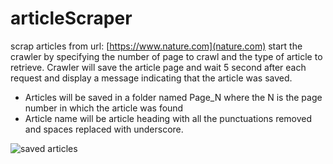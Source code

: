 # articleScraper

scrap articles from  url: [https://www.nature.com](nature.com)
start the crawler by specifying the number of page to crawl and the type of article to retrieve.
Crawler will save the article page and wait 5 second after each request and display a message indicating that the article was saved.

- Articles will be saved in a folder named Page_N where the N is the page number in which the article was found
- Article name will be article heading with all the punctuations removed and spaces replaced with underscore.

![saved articles](https://github.com/ingenious452/articleScraper/blob/master/assets/Capture.GIF)
